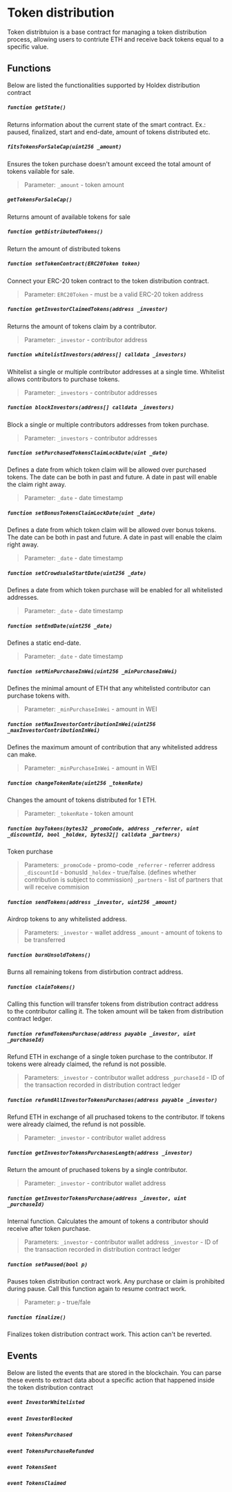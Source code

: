 # Token distribution
Token distribtuion is a base contract for managing a token distribution process, allowing users to contriute ETH and receive back tokens equal to a specific value. 


## Functions
Below are listed the functionalities supported by Holdex distribution contract


##### `function getState()` 
Returns information about the current state of the smart contract. Ex.: paused, finalized, start and end-date, amount of tokens distributed etc.


##### `fitsTokensForSaleCap(uint256 _amount)`
Ensures the token purchase doesn't amount exceed the total amount of tokens vailable for sale. 
>Parameter:
`_amount` - token amount

##### `getTokensForSaleCap()`
Returns amount of available tokens for sale


##### `function getDistributedTokens()`
Return the amount of distributed tokens


##### `function setTokenContract(ERC20Token token)`
Connect your ERC-20 token contract to the token distribution contract. 
>Parameter:
`ERC20Token` - must be a valid ERC-20 token address


##### `function getInvestorClaimedTokens(address _investor)`
Returns the amount of tokens claim by a contributor.
>Parameter:
>`_investor` - contributor address


##### `function whitelistInvestors(address[] calldata _investors)`
Whitelist a single or multiple contributor addresses at a single time. Whitelist allows contributors to purchase tokens. 
>Parameter:
>`_investors` - contributor addresses

##### `function blockInvestors(address[] calldata _investors)`
Block a single or multiple contributors addresses from token purchase.
>Parameter:
>`_investors` - contributor addresses

##### `function setPurchasedTokensClaimLockDate(uint _date)`
Defines a date from which token claim will be allowed over purchased tokens. The date can be both in past and future. A date in past will enable the claim right away.
>Parameter:
>`_date` - date timestamp


##### `function setBonusTokensClaimLockDate(uint _date)`
Defines a date from which token claim will be allowed over bonus tokens. The date can be both in past and future. A date in past will enable the claim right away.
>Parameter:
>`_date` - date timestamp

##### `function setCrowdsaleStartDate(uint256 _date)`
Defines a date from which token purchase will be enabled for all whitelisted addresses.
>Parameter:
>`_date` - date timestamp

##### `function setEndDate(uint256 _date)`
Defines a static end-date. 
>Parameter:
>`_date` - date timestamp

##### `function setMinPurchaseInWei(uint256 _minPurchaseInWei)`
Defines the minimal amount of ETH that any whitelisted contributor can purchase tokens with.
>Parameter:
>`_minPurchaseInWei` - amount in WEI

##### `function setMaxInvestorContributionInWei(uint256 _maxInvestorContributionInWei)`
Defines the maximum amount of contribution that any whitelisted address can make. 
>Parameter:
>`_minPurchaseInWei` - amount in WEI

##### `function changeTokenRate(uint256 _tokenRate)`
Changes the amount of tokens distributed for 1 ETH.
>Parameter:
>`_tokenRate` - token amount


##### `function buyTokens(bytes32 _promoCode, address _referrer, uint _discountId, bool _holdex, bytes32[] calldata _partners)`
Token purchase
>Parameters:
>`_promoCode` - promo-code
>`_referrer` - referrer address
>`_discountId` - bonusId
>`_holdex` - true/false. (defines whether contribution is subject to commission)
>`_partners` - list of partners that will receive commision


##### `function sendTokens(address _investor, uint256 _amount)`
Airdrop tokens to any whitelisted address.
>Parameters:
>`_investor` - wallet address
>`_amount` - amount of tokens to be transferred


##### `function burnUnsoldTokens()`
Burns all remaining tokens from distirbution contract address.


##### `function claimTokens()`
Calling this function will transfer tokens from distribution contract address to the contributor calling it. The token amount will be taken from distribution contract ledger.

##### `function refundTokensPurchase(address payable _investor, uint _purchaseId)`
Refund ETH in exchange of a single token purchase to the contributor. If tokens were already claimed, the refund is not possible. 
>Parameters:
>`_investor` - contributor wallet address
>`_purchaseId` - ID of the transaction recorded in distribution contract ledger


##### `function refundAllInvestorTokensPurchases(address payable _investor)`
Refund ETH in exchange of all pruchased tokens to the contributor. If tokens were already claimed, the refund is not possible.
>Parameter:
>`_investor` - contributor wallet address



##### `function getInvestorTokensPurchasesLength(address _investor)`
Return the amount of pruchased tokens by a single contributor. 
>Parameter:
>`_investor` - contributor wallet address


##### `function getInvestorTokensPurchase(address _investor, uint _purchaseId)`
Internal function. Calculates the amount of tokens a contributor should receive after token purchase. 
>Parameters:
>`_investor` - contributor wallet address
>`_investor` - ID of the transaction recorded in distribution contract ledger


##### `function setPaused(bool p)`
Pauses token distribution contract work. Any purchase or claim is prohibited during pause. Call this function again to resume contract work.
>Parameter:
>`p` - true/fale


##### `function finalize()`
Finalizes token distribution contract work. This action can't be reverted. 

## Events
Below are listed the events that are stored in the blockchain. You can parse these events to extract data about a specific action that happened inside the token distribution contract

##### `event InvestorWhitelisted`
##### `event InvestorBlocked`
##### `event TokensPurchased`
##### `event TokensPurchaseRefunded`
##### `event TokensSent`
##### `event TokensClaimed`